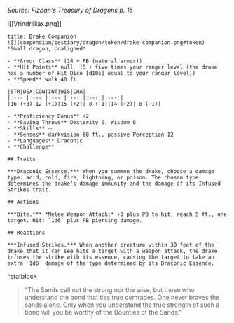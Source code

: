 *Source: Fizban's Treasury of Dragons p. 15* 

![[Vrindrilliax.png]]

```ad-statblock
title: Drake Companion
![](compendium/bestiary/dragon/token/drake-companion.png#token)
*Small dragon, Unaligned*

- **Armor Class** (14 + PB (natural armor))
- **Hit Points** null  (5 + five times your ranger level (the drake has a number of Hit Dice [d10s] equal to your ranger level))
- **Speed** walk 40 ft.

|STR|DEX|CON|INT|WIS|CHA|
|:---:|:---:|:---:|:---:|:---:|:---:|
|16 (+3)|12 (+1)|15 (+2)| 8 (-1)|14 (+2)| 8 (-1)|

- **Proficiency Bonus** +2
- **Saving Throws** Dexterity 0, Wisdom 0
- **Skills** ⏤
- **Senses** darkvision 60 ft., passive Perception 12
- **Languages** Draconic
- **Challenge** 

## Traits

***Draconic Essence.*** When you summon the drake, choose a damage type: acid, cold, fire, lightning, or poison. The chosen type determines the drake's damage immunity and the damage of its Infused Strikes trait.

## Actions

***Bite.*** *Melee Weapon Attack:* +3 plus PB to hit, reach 5 ft., one target. Hit: `1d6` plus PB piercing damage.

## Reactions

***Infused Strikes.*** When another creature within 30 feet of the drake that it can see hits a target with a weapon attack, the drake infuses the strike with its essence, causing the target to take an extra `1d6` damage of the type determined by its Draconic Essence.
```
^statblock

> "The Sands call not the strong nor the wise, but those who understand the bond that ties true comrades. One never braves the sands alone. Only when you understand the true strength of such a bond will you be worthy of the Bounties of the Sands."


